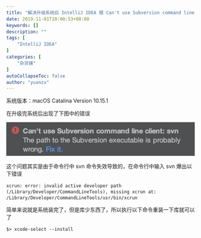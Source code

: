 ```yaml
---
title: "解决升级系统后 IntelliJ IDEA 报 Can't use Subversion command line client: svn 的问题"
date: 2019-11-01T10:00:53+08:00
keywords: []
description: ""
tags: [
    "IntelliJ IDEA"
]
categories: [
    "杂货铺"
]
autoCollapseToc: false
author: "yuanzx"
---
```


系统版本：macOS Catalina Version 10.15.1

在升级完系统后出现了下图中的错误

![idea 的报错](/hub/2019/November/1.png)

这个问题其实是由于命令行中 svn 命令失效导致的，在命令行中输入 svn 爆出以下错误

```shell
xcrun: error: invalid active developer path (/Library/Developer/CommandLineTools), missing xcrun at: /Library/Developer/CommandLineTools/usr/bin/xcrun
```

简单来说就是系统装完了，但是库少东西了，所以执行以下命令重装一下库就可以了

```shell
$> xcode-select --install
```